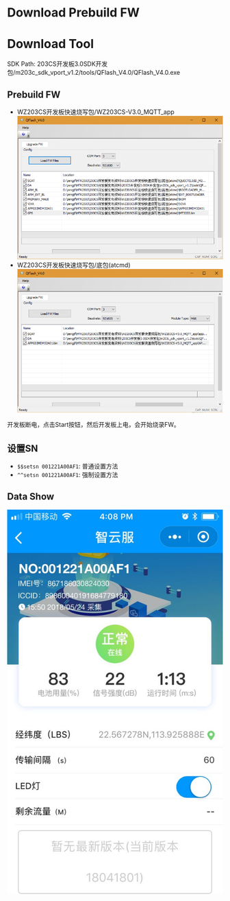 # Download Prebuild FW

# Download Tool

SDK Path: 203CS开发板3.0SDK开发包/m203c_sdk_vport_v1.2/tools/QFlash_V4.0/QFlash_V4.0.exe

## Prebuild FW

* WZ203CS开发板快速烧写包/WZ203CS-V3.0_MQTT_app  
  ![./image/QFlash_atcmd.png](./image/QFlash_atcmd.png)
* WZ203CS开发板快速烧写包/底包(atcmd)  
  ![./image/QFlash_WZ203CSV30_MQTT_app.png](./image/QFlash_WZ203CSV30_MQTT_app.png)

开发板断电，点击Start按钮，然后开发板上电，会开始烧录FW。

## 设置SN

* `$$setsn 001221A00AF1`: 普通设置方法
* `^^setsn 001221A00AF1`: 强制设置方法

## Data Show

![./image/zyf_Download_Prebuild_Wechat_Show_Data.jpg](./image/zyf_Download_Prebuild_Wechat_Show_Data.jpg)
